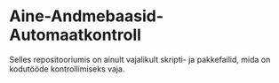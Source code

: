 # Aine-Andmebaasid-Automaatkontroll
Selles repositooriumis on ainult vajalikult skripti- ja pakkefailid, mida on kodutööde kontrollimiseks vaja.
